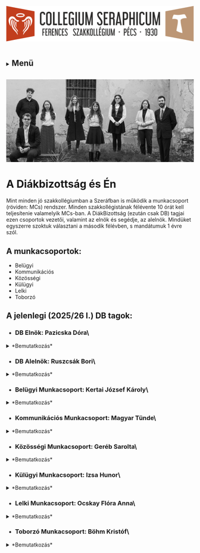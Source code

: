 ![](Arculati_Elemek/Logo/logo-long.png)

<details>
	<summary><h2 style="display: inline-block;">Menü</h2></summary>
- [Kezdőlap](/mobile_version.html)
- [Rólunk](/rolunk.html)
- [Programok](/programok.html)
- [Szakmai nap](/SzakmaiNap.html)
- [Felvételi](/Felveteli.html)
- [Galéria](/Galeria.html)
- [Dokumentumok](/dokumentumok.html)
- [DiákBizottság](/DB.html)
- [Felújítások](/felujitasok.html)
</details>

![](src/pictures/honlap_kepek/DB/2526i/CutOsszkep.webp)

# A Diákbizottság és Én

Mint minden jó szakkollégiumban a Szeráfban is működik a munkacsoport (röviden: MCs) rendszer. Minden szakkollégistának
félévente 10 órát kell teljesítenie valamelyik MCs-ban. A DiákBizottság (ezután csak DB) tagjai ezen csoportok vezetői,
valamint az elnök és segédje, az alelnök. Mindüket egyszerre szoktuk választani a második félévben, s mandátumuk 1 évre
szól.

## A munkacsoportok:

- Belügyi
- Kommunikációs
- Közösségi
- Külügyi
- Lelki
- Toborzó

## A jelenlegi (2025/26 I.) DB tagok:

- ### DB Elnök: Pazicska Dóra\

<details> <summary>*Bemutatkozás*</summary>

![](src/pictures/honlap_kepek/DB/2526i/CutDB0.webp)
A Pécsi Tudományegyetem Bölcsészet- és Társadalomtudományi Karának másodéves tanár szakos hallgatója vagyok, magyar
nyelv és -irodalom; földrajz szakpárokkal. Elsődleges szempont számomra, hogy a Diák Bizottságon belül a kommunikáció és
a munkavégzés minél hatékonyabb legyen, ami megkívánja a felektől az őszinte és nyílt beszédformákat, valamint a
támogató, kooperatív légkört.
Az idei szemeszterben a Diákbizottság Elnökeként az én elsődleges feladatom, hogy segítsem és támogassam a munkacsoport
vezetők munkáját. Emellett adminisztrációs feladatokat végzek, továbbá a munkacsoport vezetőknek segítek a projektek
megtervezésében és végrehajtásában.

</details>

- ### DB Alelnök: Ruszcsák Bori\

<details> <summary>*Bemutatkozás*</summary>
![](src/pictures/honlap_kepek/DB/2526i/CutDB00.webp)
 A Pécsi Tudományegyetem Bölcsészet- és Társadalomtudományi Karának Közösségszervező szakos hallgatója vagyok. Nyitott, kreatív és lelkes emberként igyekszem összefogni a Diákbizottság tagjait. Kapcsolataimban vezérelv a nyílt kommunikáció és az emberközpontúság, legyen szó a vezetőségről vagy a szakkollégistákról. Elnökként két hetente hívom össze a Diákbizottság tagjait megbeszélés céljából, mely egyben nyitott térként is szolgál, bármely szakkollégista részt vehet rajta, mint hallgatóság. Feladatkörömbe sorolandó még a Kollégium Tanácsban és a Felvételi Bizottságban való aktív részvétel. Összességében a rendelkezésemre álló pszichologiai és az eddig megszerzett tapasztalati tőkére alapozva, a munkacsoport vezetők személyében egy segítő csapattal együttműködve munkálkodom a kollégiumi mindennapok jobbá tételén.

</details>

- ### Belügyi Munkacsoport: Kertai József Károly\

</details>
<details> <summary>*Bemutatkozás*</summary>
![](src/pictures/honlap_kepek/DB/2526i/CutDB3.webp)
     A Pécsi Tudományegyetem Általános Orvostudományi Karának hallgatójaként a tanulmányaim megkezdése óta vagyok kollégista. A Belügyi Munkacsoporttal azon dolgozunk, hogy a kollégium épületét napról-napra egyre komfortosabb és otthonosabb hellyé tegyük. Ennek elősegítésére többek közt szervezünk közös kertészkedéseket, részt veszünk a közösségi tereink tisztán tartásában, valamint együtt felelünk az eszközpark fejlesztéséért. A munkacsoport vezetőjeként szívügyem, hogy mindezt a fenntarthatóság jegyében vigyük véghez.

</details>

- ### Kommunikációs Munkacsoport: Magyar Tünde\

</details>
<details> <summary>*Bemutatkozás*</summary>
![](src/pictures/honlap_kepek/DB/2526i/CutDB5.webp)
     A Pécsi Tudományegyetem Egészségtudományi Karának Ápolás- és betegellátás, szülésznő szakos hallgatója vagyok. Munkacsoportommal képviseljük kollégiumunkat a közösségi médiában, illetve nálunk történik a honlap szerkesztése is. Fontos számomra, hogy megosszuk értékeinket, nyomon követhetőséget biztosítsunk programok szempontjából, emellett a jövőbeni jelentkezőknek is tájékozódási lehetőséget nyújtsunk.

</details>

- ### Közösségi Munkacsoport: Geréb Sarolta\

</details>
<details> <summary>*Bemutatkozás*</summary>
![](src/pictures/honlap_kepek/DB/2526i/CutDB1.webp)
     A Pécsi Tudományegyetem Egészségtudományi Karának Táplálkozástudományi mesterszakos hallgatójaként kollégiumunkban a Közösségi Munkacsoportért felelek. Fontosnak tartom, hogy az itt lakók ne csak szállásként tekintsenek a kollégiumra, hanem otthon is érezzék itt magukat, ezért célom, hogy a munkacsoportommal együtt olyan programokat szervezzünk, amelyek mindenki számára értéket és élményt jelentenek, hozzájárulva egy élőbb és összetartóbb közösség formálásához.

</details>

- ### Külügyi Munkacsoport: Izsa Hunor\

</details>
<details> <summary>*Bemutatkozás*</summary>
![](src/pictures/honlap_kepek/DB/2526i/CutDB2.webp)
     A Pécsi Tudományegyetem Természettudományi Karának negyedéves földrajz-történelem tanár szakos hallgatója vagyok. A külügyi munkacsoport elsődleges feladata a kollégium és a külsős személyek, illetve intézmények közötti kapcsolattartás. Kis csapatunk foglalkozik továbbá a kollégium alumni-csoportjának kezelésével és a remek közös programok szervezésével a tagok számára. A tavaszi félév során mi bonyolítjuk le a kollégiumi véradást is, illetve az őszi időszakban jótékonykodással igyekszünk erősíteni a ferences lelkiség gyakorlását a városban. A külügyi munkacsoport tartja a kapcsolatot a más pécsi keresztény közösségekkel is, így csatolva be a kollégiumot a szélesebb, Krisztusi gyülekezetbe.

</details>

- ### Lelki Munkacsoport: Ocskay Flóra Anna\

</details>
<details> <summary>*Bemutatkozás*</summary>
![](src/pictures/honlap_kepek/DB/2526i/CutDB7.webp)
     A Pécsi Tudományegyetem Bölcsészet- és Társadalomtudományi Karának történelem szakos hallgatója vagyok. A lelki munkacsoport vezetőjeként a kollégisták Istennel való kapcsolatteremtését, valamint kapcsolattartását próbálom segíteni a munkacsoportommal. Ehhez szentségimádásokat, esti imákat és számos lelki programot szervezünk. Munkánkat segíti egy lelkes zenész csapat is.

</details>

- ### Toborzó Munkacsoport: Böhm Kristóf\

</details>
<details> <summary>*Bemutatkozás*</summary>
![](src/pictures/honlap_kepek/DB/2526i/CutDB6.webp)
     A Pécsi Tudományegyetem Egészségtudományi Karának Mentőtiszt szakos hallgatója vagyok. A Toborzó Munkacsoport vezetőjeként egy barátságos, s egyben professzionális környezetben dolgozunk azért, hogy a jövő kollégistái számára egy vonzó lakhatási lehetőség legyen a Szeráf. Továbbá az újonnan érkezett kollégisták beilleszkedését is segítjük csapatommal, ezért szeretnénk a következő félévben is megszervezni a „Mentor programot”. Ezek mellett a kollégiumi felvételiért és „merchandise” termékekért is mi felelünk. 

</details>